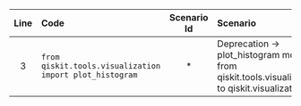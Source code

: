 | Line | Code | Scenario Id | Scenario | Artifact | Refactoring |
| :-: | :- | :-: | :- | :- | :- |
| 3 | `from qiskit.tools.visualization import plot_histogram` | * | Deprecation -> plot_histogram moved from qiskit.tools.visualization to qiskit.visualization | qiskit.tools.visualization.plot_histogram | `from qiskit.visualization import plot_histogram` |